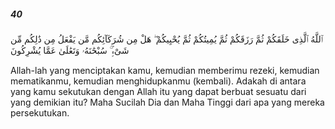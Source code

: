 ##### 40

<span class="ayah">ٱللَّهُ ٱلَّذِى خَلَقَكُمْ ثُمَّ رَزَقَكُمْ ثُمَّ يُمِيتُكُمْ ثُمَّ يُحْيِيكُمْ ۖ هَلْ مِن شُرَكَآئِكُم مَّن يَفْعَلُ مِن ذَٰلِكُم مِّن شَىْءٍۢ ۚ سُبْحَٰنَهُۥ وَتَعَٰلَىٰ عَمَّا يُشْرِكُونَ</span>

<span class="ayah_translation">Allah-lah yang menciptakan kamu, kemudian memberimu rezeki, kemudian mematikanmu, kemudian menghidupkanmu (kembali). Adakah di antara yang kamu sekutukan dengan Allah itu yang dapat berbuat sesuatu dari yang demikian itu? Maha Sucilah Dia dan Maha Tinggi dari apa yang mereka persekutukan.</span>
